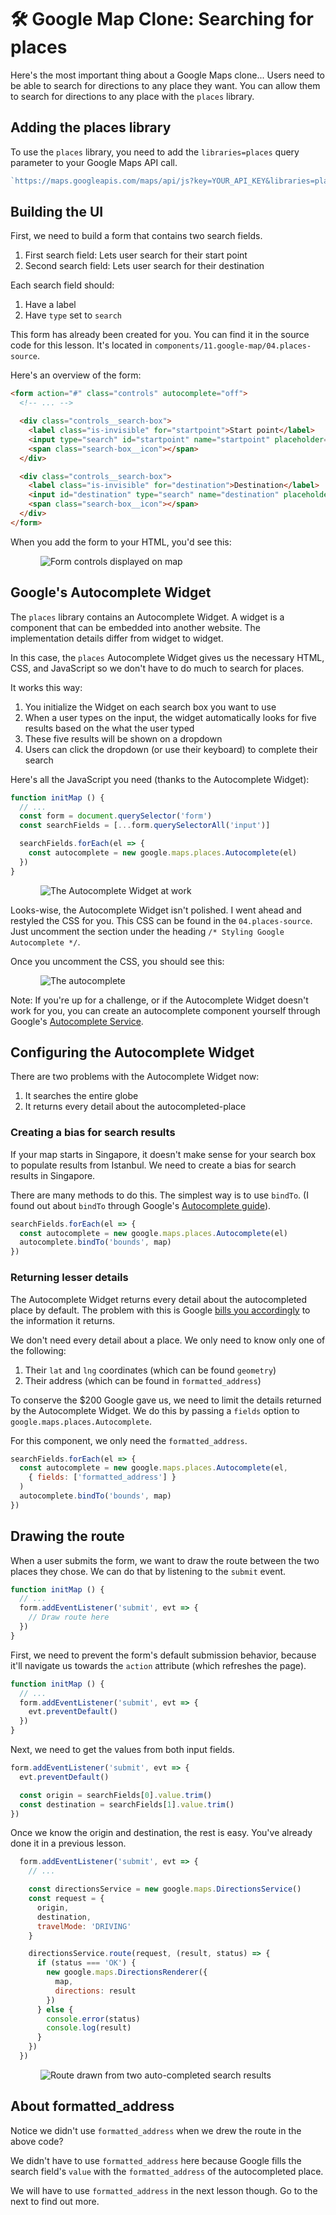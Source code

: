 # 🛠️ Google Map Clone: Searching for places

Here's the most important thing about a Google Maps clone... Users need to be able to search for directions to any place they want. You can allow them to search for directions to any place with the `places` library.

## Adding the places library

To use the `places` library, you need to add the `libraries=places` query parameter to your Google Maps API call.

```js
`https://maps.googleapis.com/maps/api/js?key=YOUR_API_KEY&libraries=places&callback=initMap`
```

## Building the UI

First, we need to build a form that contains two search fields.

1. First search field: Lets user search for their start point
2. Second search field: Lets user search for their destination

Each search field should:

1. Have a label
2. Have `type` set to `search`

This form has already been created for you. You can find it in the source code for this lesson. It's located in `components/11.google-map/04.places-source`.

Here's an overview of the form:

```html
<form action="#" class="controls" autocomplete="off">
  <!-- ... -->

  <div class="controls__search-box">
    <label class="is-invisible" for="startpoint">Start point</label>
    <input type="search" id="startpoint" name="startpoint" placeholder="Choose your starting point"/>
    <span class="search-box__icon"></span>
  </div>

  <div class="controls__search-box">
    <label class="is-invisible" for="destination">Destination</label>
    <input id="destination" type="search" name="destination" placeholder="Choose your destination"/>
    <span class="search-box__icon"></span>
  </div>
</form>
```

When you add the form to your HTML, you'd see this:

<figure>
  <img src="../../images/components/google-map/places/form.png" alt="Form controls displayed on map">
</figure>

## Google's Autocomplete Widget

The `places` library contains an Autocomplete Widget. A widget is a component that can be embedded into another website. The implementation details differ from widget to widget.

In this case, the `places` Autocomplete Widget gives us the necessary HTML, CSS, and JavaScript so we don't have to do much to search for places.

It works this way:

1. You initialize the Widget on each search box you want to use
2. When a user types on the input, the widget automatically looks for five results based on the what the user typed
3. These five results will be shown on a dropdown
4. Users can click the dropdown (or use their keyboard) to complete their search

Here's all the JavaScript you need (thanks to the Autocomplete Widget):

```js
function initMap () {
  // ...
  const form = document.querySelector('form')
  const searchFields = [...form.querySelectorAll('input')]

  searchFields.forEach(el => {
    const autocomplete = new google.maps.places.Autocomplete(el)
  })
}
```

<figure>
  <img src="../../images/components/google-map/places/autocomplete-1.gif" alt="The Autocomplete Widget at work">
</figure>

Looks-wise, the Autocomplete Widget isn't polished. I went ahead and restyled the CSS for you. This CSS can be found in the `04.places-source`. Just uncomment the section under the heading `/* Styling Google Autocomplete */`.

Once you uncomment the CSS, you should see this:

<figure>
  <img src="../../images/components/google-map/places/autocomplete-2.gif" alt="The autocomplete">
</figure>

Note: If you're up for a challenge, or if the Autocomplete Widget doesn't work for you, you can create an autocomplete component yourself through Google's [Autocomplete Service][1].

## Configuring the Autocomplete Widget

There are two problems with the Autocomplete Widget now:

1. It searches the entire globe
2. It returns every detail about the autocompleted-place

### Creating a bias for search results

If your map starts in Singapore, it doesn't make sense for your search box to populate results from Istanbul. We need to create a bias for search results in Singapore.

There are many methods to do this. The simplest way is to use `bindTo`. (I found out about `bindTo` through Google's [Autocomplete guide][2]).

```js
searchFields.forEach(el => {
  const autocomplete = new google.maps.places.Autocomplete(el)
  autocomplete.bindTo('bounds', map)
})
```

### Returning lesser details

The Autocomplete Widget returns every detail about the autocompleted place by default. The problem with this is Google [bills you accordingly][3] to the information it returns.

We don't need every detail about a place. We only need to know only one of the following:

1. Their `lat` and `lng` coordinates (which can be found `geometry`)
2. Their address (which can be found in `formatted_address`)

To conserve the $200 Google gave us, we need to limit the details returned by the Autocomplete Widget. We do this by passing a `fields` option to `google.maps.places.Autocomplete`.

For this component, we only need the `formatted_address`.

```js
searchFields.forEach(el => {
  const autocomplete = new google.maps.places.Autocomplete(el,
    { fields: ['formatted_address'] }
  )
  autocomplete.bindTo('bounds', map)
})
```

## Drawing the route

When a user submits the form, we want to draw the route between the two places they chose. We can do that by listening to the `submit` event.

```js
function initMap () {
  // ...
  form.addEventListener('submit', evt => {
    // Draw route here
  })
}
```

First, we need to prevent the form's default submission behavior, because it'll navigate us towards the `action` attribute (which refreshes the page).

```js
function initMap () {
  // ...
  form.addEventListener('submit', evt => {
    evt.preventDefault()
  })
}
```

Next, we need to get the values from both input fields.

```js
form.addEventListener('submit', evt => {
  evt.preventDefault()

  const origin = searchFields[0].value.trim()
  const destination = searchFields[1].value.trim()
})
```

Once we know the origin and destination, the rest is easy. You've already done it in a previous lesson.

```js
  form.addEventListener('submit', evt => {
    // ...

    const directionsService = new google.maps.DirectionsService()
    const request = {
      origin,
      destination,
      travelMode: 'DRIVING'
    }

    directionsService.route(request, (result, status) => {
      if (status === 'OK') {
        new google.maps.DirectionsRenderer({
          map,
          directions: result
        })
      } else {
        console.error(status)
        console.log(result)
      }
    })
  })
```

<figure>
  <img src="../../images/components/google-map/places/search.gif" alt="Route drawn from two auto-completed search results">
</figure>

## About formatted\_address

Notice we didn't use `formatted_address` when we drew the route in the above code?

We didn't have to use `formatted_address` here because Google fills the search field's `value` with the `formatted_address` of the autocompleted place.

We will have to use `formatted_address` in the next lesson though. Go to the next to find out more.

[1]:	https://developers.google.com/maps/documentation/javascript/reference/places-autocomplete-service "Google Autocomplete Service"
[2]:	https://developers.google.com/maps/documentation/javascript/places-autocomplete "Autocomplete Guide"
[3]:	https://developers.google.com/maps/billing/understanding-cost-of-use#places-details
